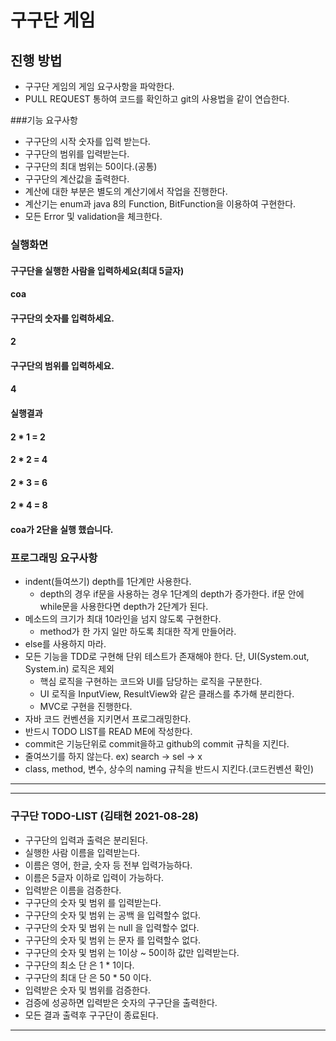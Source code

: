# 구구단 게임
## 진행 방법
* 구구단 게임의 게임 요구사항을 파악한다.
* PULL REQUEST 통하여 코드를 확인하고 git의 사용법을 같이 연습한다.

###기능 요구사항
* 구구단의 시작 숫자를 입력 받는다.
* 구구단의 범위를 입력받는다.
* 구구단의 최대 범위는 50이다.(공통)
* 구구단의 계산값을 출력한다.
* 계산에 대한 부분은 별도의 계산기에서 작업을 진행한다.
* 계산기는 enum과 java 8의 Function, BitFunction을 이용하여 구현한다.
* 모든 Error 및 validation을 체크한다.

### 실행화면
#### 구구단을 실행한 사람을 입력하세요(최대 5글자)
#### coa
#### 구구단의 숫자를 입력하세요.
#### 2
#### 구구단의 범위를 입력하세요.
#### 4
#### 실행결과
#### 2 * 1 = 2
#### 2 * 2 = 4
#### 2 * 3 = 6
#### 2 * 4 = 8
#### coa가  2단을 실행 했습니다.
### 프로그래밍 요구사항
* indent(들여쓰기) depth를 1단계만 사용한다.
  * depth의 경우 if문을 사용하는 경우 1단계의 depth가 증가한다. if문 안에 while문을 사용한다면 depth가 2단계가 된다.
* 메소드의 크기가 최대 10라인을 넘지 않도록 구현한다.
  * method가 한 가지 일만 하도록 최대한 작게 만들어라.
* else를 사용하지 마라.
* 모든 기능을 TDD로 구현해 단위 테스트가 존재해야 한다. 단, UI(System.out, System.in) 로직은 제외
  * 핵심 로직을 구현하는 코드와 UI를 담당하는 로직을 구분한다.
  * UI 로직을 InputView, ResultView와 같은 클래스를 추가해 분리한다.
  * MVC로 구현을 진행한다.
* 자바 코드 컨벤션을 지키면서 프로그래밍한다.
* 반드시 TODO LIST를 READ ME에 작성한다.
* commit은 기능단위로 commit을하고 github의 commit 규칙을 지킨다.
* 줄여쓰기를 하지 않는다. ex) search -> sel -> x
* class, method, 변수, 상수의 naming 규칙을 반드시 지킨다.(코드컨벤션 확인)

------------
------------
### 구구단 TODO-LIST (김태현 2021-08-28)
* 구구단의 입력과 출력은 분리된다.
* 실행한 사람 이름을 입력받는다.
* 이름은 영어, 한글, 숫자 등 전부 입력가능하다.
* 이름은 5글자 이하로 입력이 가능하다.
* 입력받은 이름을 검증한다.
* 구구단의 숫자 및 범위 를 입력받는다.
* 구구단의 숫자 및 범위 는 공백 을 입력할수 없다.
* 구구단의 숫자 및 범위 는 null 을 입력할수 없다.
* 구구단의 숫자 및 범위 는 문자 를 입력할수 없다.
* 구구단의 숫자 및 범위 는 1이상 ~ 50이하 값만 입력받는다.
* 구구단의 최소 단 은 1 * 1이다.
* 구구단의 최대 단 은 50 * 50 이다.
* 입력받은 숫자 및 범위를 검증한다.
* 검증에 성공하면 입력받은 숫자의 구구단을 출력한다.
* 모든 결과 출력후 구구단이 종료된다.
------------
